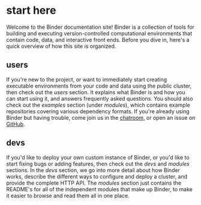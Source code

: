 # start here

Welcome to the Binder documentation site! Binder is a collection of tools for building and executing version-controlled computational environments that contain code, data, and interactive front ends. Before you dive in, here's a quick overview of how this site is organized.

## users

If you're new to the project, or want to immediately start creating executable environments from your code and data using the public cluster, then check out the *users* section. It explains what Binder is and how you can start using it, and answers frequently asked questions. You should also check out the *examples* section (under *modules*), which contains example repositories covering various dependency formats. If you're already using Binder but having trouble, come join us in the [chatroom](https://gitter.im/binder-project/binder), or open an issue on [GitHub](https://github.com/binder-project/binder).

## devs

If you'd like to deploy your own custom instance of Binder, or you'd like to start fixing bugs or adding features, then check out the *devs* and *modules* sections. In the *devs* section, we go into more detail about how Binder works, describe the different ways to configure and deploy a cluster, and provide the complete HTTP API. The *modules* section just contains the README's for all of the independent modules that make up Binder, to make it easier to browse and read them all in one place.